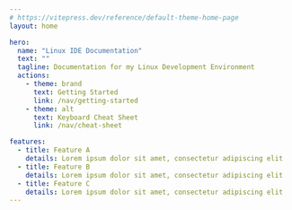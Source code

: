```yaml
---
# https://vitepress.dev/reference/default-theme-home-page
layout: home

hero:
  name: "Linux IDE Documentation"
  text: ""
  tagline: Documentation for my Linux Development Environment
  actions:
    - theme: brand
      text: Getting Started
      link: /nav/getting-started
    - theme: alt
      text: Keyboard Cheat Sheet
      link: /nav/cheat-sheet

features:
  - title: Feature A
    details: Lorem ipsum dolor sit amet, consectetur adipiscing elit
  - title: Feature B
    details: Lorem ipsum dolor sit amet, consectetur adipiscing elit
  - title: Feature C
    details: Lorem ipsum dolor sit amet, consectetur adipiscing elit
---
```


